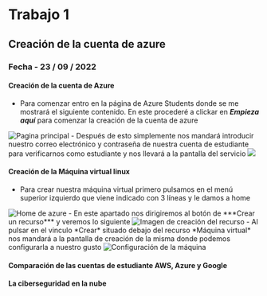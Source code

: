 # Trabajo 1

## Creación de la cuenta de azure
### Fecha - 23 / 09 / 2022

#### Creación de la cuenta de Azure
- Para comenzar entro en la página de Azure Students donde se me mostrará el siguiente contenido. En este procederé a clickar en ***Empieza aquí*** para comenzar la creación de la cuenta de azure
<img src="./Multimedia/Fotos/Screenshot_661.png" alt="Pagina principal"/>
- Después de esto simplemente nos mandará introducir nuestro correo electrónico y contraseña de nuestra cuenta de estudiante para verificarnos como estudiante y nos llevará a la pantalla del servicio
<img src="./Multimedia/Fotos/Screenshot_662.png" atl="Dentro de azure">

#### Creación de la Máquina virtual linux
- Para crear nuestra máquina virtual primero pulsamos en el menú superior izquierdo que viene indicado con 3 líneas y le damos a home
<img src="./Multimedia/Fotos/Screenshot_663.png" alt="Home de azure">
- En este apartado nos dirigiremos al botón de ***Crear un recurso*** y veremos lo siguiente
<img src="./Multimedia/Fotos/Screenshot_664.png" alt="Imagen de creación del recurso">
- Al pulsar en el vinculo *Crear* situado debajo del recurso *Máquina virtual* nos mandará a la pantalla de creación de la misma donde podemos configurarla a nuestro gusto
<img src="./Multimedia/Fotos/Screenshot_665.png" alt="Configuración de la máquina">

#### Comparación de las cuentas de estudiante AWS, Azure y Google

#### La ciberseguridad en la nube